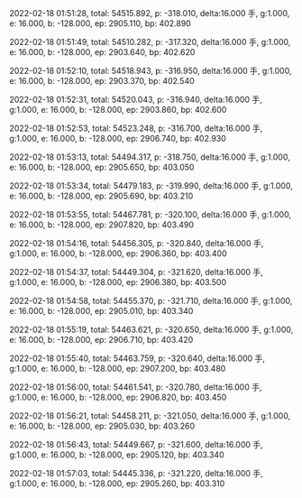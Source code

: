 2022-02-18 01:51:28, total: 54515.892, p: -318.010, delta:16.000 手, g:1.000, e: 16.000, b: -128.000, ep: 2905.110, bp: 402.890

2022-02-18 01:51:49, total: 54510.282, p: -317.320, delta:16.000 手, g:1.000, e: 16.000, b: -128.000, ep: 2903.640, bp: 402.620

2022-02-18 01:52:10, total: 54518.943, p: -316.950, delta:16.000 手, g:1.000, e: 16.000, b: -128.000, ep: 2903.370, bp: 402.540

2022-02-18 01:52:31, total: 54520.043, p: -316.940, delta:16.000 手, g:1.000, e: 16.000, b: -128.000, ep: 2903.860, bp: 402.600

2022-02-18 01:52:53, total: 54523.248, p: -316.700, delta:16.000 手, g:1.000, e: 16.000, b: -128.000, ep: 2906.740, bp: 402.930

2022-02-18 01:53:13, total: 54494.317, p: -318.750, delta:16.000 手, g:1.000, e: 16.000, b: -128.000, ep: 2905.650, bp: 403.050

2022-02-18 01:53:34, total: 54479.183, p: -319.990, delta:16.000 手, g:1.000, e: 16.000, b: -128.000, ep: 2905.690, bp: 403.210

2022-02-18 01:53:55, total: 54467.781, p: -320.100, delta:16.000 手, g:1.000, e: 16.000, b: -128.000, ep: 2907.820, bp: 403.490

2022-02-18 01:54:16, total: 54456.305, p: -320.840, delta:16.000 手, g:1.000, e: 16.000, b: -128.000, ep: 2906.360, bp: 403.400

2022-02-18 01:54:37, total: 54449.304, p: -321.620, delta:16.000 手, g:1.000, e: 16.000, b: -128.000, ep: 2906.380, bp: 403.500

2022-02-18 01:54:58, total: 54455.370, p: -321.710, delta:16.000 手, g:1.000, e: 16.000, b: -128.000, ep: 2905.010, bp: 403.340

2022-02-18 01:55:19, total: 54463.621, p: -320.650, delta:16.000 手, g:1.000, e: 16.000, b: -128.000, ep: 2906.710, bp: 403.420

2022-02-18 01:55:40, total: 54463.759, p: -320.640, delta:16.000 手, g:1.000, e: 16.000, b: -128.000, ep: 2907.200, bp: 403.480

2022-02-18 01:56:00, total: 54461.541, p: -320.780, delta:16.000 手, g:1.000, e: 16.000, b: -128.000, ep: 2906.820, bp: 403.450

2022-02-18 01:56:21, total: 54458.211, p: -321.050, delta:16.000 手, g:1.000, e: 16.000, b: -128.000, ep: 2905.030, bp: 403.260

2022-02-18 01:56:43, total: 54449.667, p: -321.600, delta:16.000 手, g:1.000, e: 16.000, b: -128.000, ep: 2905.120, bp: 403.340

2022-02-18 01:57:03, total: 54445.336, p: -321.220, delta:16.000 手, g:1.000, e: 16.000, b: -128.000, ep: 2905.260, bp: 403.310